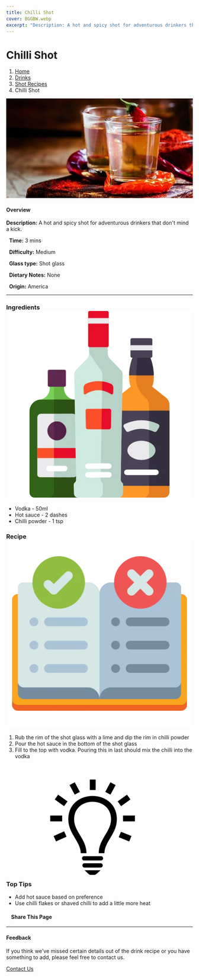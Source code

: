 ```yaml
---
title: Chilli Shot
cover: BGGBW.webp
excerpt: "Description: A hot and spicy shot for adventurous drinkers that don't mind a kick."
---
```


# Chilli Shot

1.  [Home](/)
2.  [Drinks](drinks)
3.  [Shot Recipes](drinks/shotrecipes)
4.  Chilli Shot

![](images/chillishot.webp)

#### Overview

**Description:** A hot and spicy shot for adventurous drinkers that don't mind a kick.

  **Time:** 3 mins

  **Difficulty:** Medium

  **Glass type:** Shot glass

  **Dietary Notes:** None

  **Origin:** America

* * *

### Ingredients ![target](images/liquor.webp)

-   Vodka - 50ml
-   Hot sauce - 2 dashes
-   Chilli powder - 1 tsp

### Recipe ![target](images/rules.webp)

1.  Rub the rim of the shot glass with a lime and dip the rim in chilli powder
2.  Pour the hot sauce in the bottom of the shot glass
3.  Fill to the top with vodka. Pouring this in last should mix the chilli into the vodka

### Top Tips ![target](images/lightbulb.webp)

-   Add hot sauce based on preference
-   Use chilli flakes or shaved chilli to add a little more heat

####     Share This Page

[](https://www.facebook.com/sharer/sharer.php?u=beergogglegames.co.uk/Drinks/ShotRecipes/chillishot)[](https://www.instagram.com/direct/new/)[](https://twitter.com/intent/tweet?url=beergogglegames.co.uk/Drinks/ShotRecipes/chillishot)

* * *

#### Feedback

If you think we've missed certain details out of the drink recipe or you have something to add, please feel free to contact us.

  
  
  
[Contact Us](contact)

